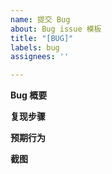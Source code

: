 ```yaml
---
name: 提交 Bug
about: Bug issue 模板
title: "[BUG]"
labels: bug
assignees: ''

---
```


**Bug 概要**


**复现步骤**


**预期行为**


**截图**
